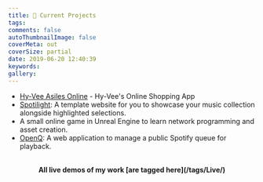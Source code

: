 ```yaml
---
title: 📌 Current Projects
tags:
comments: false
autoThumbnailImage: false
coverMeta: out
coverSize: partial
date: 2019-06-20 12:40:39
keywords:
gallery:
---
```


* [Hy-Vee Asiles Online](/Hy-Vee-Internship) - Hy-Vee's Online Shopping App
* [Spotilight](https://github.com/bmitchinson/Spotilight): A template website 
for you to showcase your music collection alongside highlighted selections.
* A small online game in Unreal Engine to learn network programming and asset creation.
* [OpenQ](https://github.com/bmitchinson/OpenQ): A web application to 
manage a public Spotify queue for playback.
</br></br>
<p align='center'><b> All live demos of my work [are tagged here](/tags/Live/) <b></p>